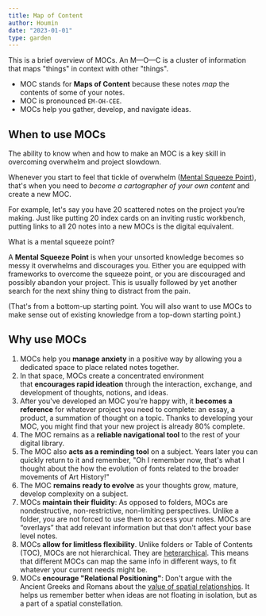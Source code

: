 ```yaml
---
title: Map of Content
author: Houmin
date: "2023-01-01"
type: garden
---
```


This is a brief overview of MOCs. An M—O—C is a cluster of information that maps "things" in context with other "things".

-   MOC stands for **Maps of Content** because these notes _map_ the contents of some of your notes.
-   MOC is pronounced `EM-OH-CEE`.
-   MOCs help you gather, develop, and navigate ideas.

## When to use MOCs

The ability to know when and how to make an MOC is a key skill in overcoming overwhelm and project slowdown.

Whenever you start to feel that tickle of overwhelm ([Mental Squeeze Point](https://notes.linkingyourthinking.com/Cards/Mental+Squeeze+Point)), that's when you need to _become a cartographer of your own content_ and create a new MOC.

For example, let's say you have 20 scattered notes on the project you’re making. Just like putting 20 index cards on an inviting rustic workbench, putting links to all 20 notes into a new MOCs is the digital equivalent.

What is a mental squeeze point?

A **Mental Squeeze Point** is when your unsorted knowledge becomes so messy it overwhelms and discourages you. Either you are equipped with frameworks to overcome the squeeze point, or you are discouraged and possibly abandon your project. This is usually followed by yet another search for the next shiny thing to distract from the pain.

(That's from a bottom-up starting point. You will also want to use MOCs to make sense out of existing knowledge from a top-down starting point.)

## Why use MOCs

1.  MOCs help you **manage anxiety** in a positive way by allowing you a dedicated space to place related notes together.
2.  In that space, MOCs create a concentrated environment that **encourages rapid ideation** through the interaction, exchange, and development of thoughts, notions, and ideas.
3.  After you've developed an MOC you're happy with, it **becomes a reference** for whatever project you need to complete: an essay, a product, a summation of thought on a topic. Thanks to developing your MOC, you might find that your new project is already 80% complete.
4.  The MOC remains as a **reliable navigational tool** to the rest of your digital library.
5.  The MOC also **acts as a reminding tool** on a subject. Years later you can quickly return to it and remember, "Oh I remember now, that's what I thought about the how the evolution of fonts related to the broader movements of Art History!"
6.  The MOC **remains ready to evolve** as your thoughts grow, mature, develop complexity on a subject.
7.  MOCs **maintain their fluidity**: As opposed to folders, MOCs are nondestructive, non-restrictive, non-limiting perspectives. Unlike a folder, you are not forced to use them to access your notes. MOCs are “overlays” that add relevant information but that don't affect your base level notes.
8.  MOCs **allow for limitless flexibility**. Unlike folders or Table of Contents (TOC), MOCs are not hierarchical. They are [heterarchical](https://notes.linkingyourthinking.com/Cards/Heterarchy). This means that different MOCs can map the same info in different ways, to fit whatever your current needs might be.
9.  MOCs **encourage "Relational Positioning"**: Don't argue with the Ancient Greeks and Romans about the [value of spatial relationships](https://notes.linkingyourthinking.com/Cards/Method+of+Loci). It helps us remember better when ideas are not floating in isolation, but as a part of a spatial constellation.
